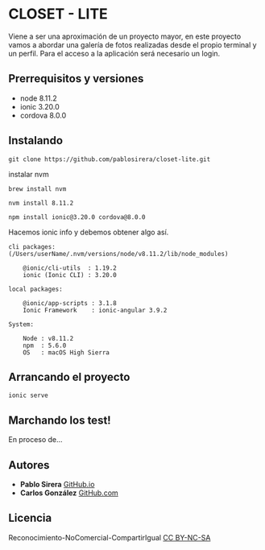 # CLOSET - LITE

Viene a ser una aproximación de un proyecto mayor, en este proyecto vamos a abordar una galería de fotos realizadas desde el propio terminal y un perfil. Para el acceso a la aplicación será necesario un login.


## Prerrequisitos y versiones

* node 8.11.2 
* ionic 3.20.0
* cordova 8.0.0

## Instalando

```
git clone https://github.com/pablosirera/closet-lite.git
```

instalar nvm
```
brew install nvm
```

```
nvm install 8.11.2
```

```
npm install ionic@3.20.0 cordova@8.0.0
```
Hacemos ionic info y debemos obtener algo así.

```
cli packages: (/Users/userName/.nvm/versions/node/v8.11.2/lib/node_modules)

    @ionic/cli-utils  : 1.19.2
    ionic (Ionic CLI) : 3.20.0

local packages:

    @ionic/app-scripts : 3.1.8
    Ionic Framework    : ionic-angular 3.9.2

System:

    Node : v8.11.2
    npm  : 5.6.0 
    OS   : macOS High Sierra

```

## Arrancando el proyecto

```
ionic serve
```

## Marchando los test!

En proceso de...

## Autores

* **Pablo Sirera**   [GitHub.io](https://pablosirera.github.io/)
* **Carlos González** [GitHub.com](https://github.com/carlosGonzalezUri)

## Licencia

Reconocimiento-NoComercial-CompartirIgual 
[CC BY-NC-SA](https://creativecommons.org/licenses/by-nc-sa/4.0/)
